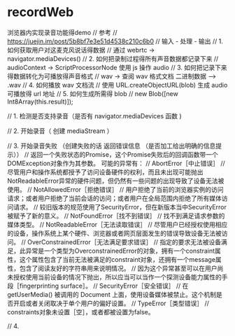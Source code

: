 # recordWeb
浏览器内实现录音功能得demo
// 参考
// https://juejin.im/post/5b8bf7e3e51d4538c210c6b0
// 输入 - 处理 - 输出
// 1. 如何获取用户对这麦克风说话得数据
// 通过 webrtc -> navigator.mediaDevices()
// 2. 如何把录制过程得所有声音数据都记录下来
// audioContext -> ScriptProcessorNode 使用 js 操作 audio
// 3. 如何把记录下来得数据转化为可播放得声音格式
// wav -> 查阅 wav 格式文档  二进制数据 —> .wav
// 4. 如何播放 wav 文档流
// 使用 URL.createObjectURL(blob) 生成 audio 可播放得 url 地址
// 5. 如何生成所需得 blob
// new Blob([new Int8Array(this.result)]);

// 1. 检测是否支持录音（是否有 navigator.mediaDevices 函数 )

// 2. 开始录音（ 创建 mediaStream ）

// 3. 开始录音失败 （创建失败的话 返回错误信息 （是否加工给出明确的信息提示））
// 返回一个失败状态的Promise，这个Promise失败后的回调函数带一个DOMException对象作为其参数。 可能的异常有：
// AbortError［中止错误］
// 尽管用户和操作系统都授予了访问设备硬件的权利，而且未出现可能抛出NotReadableError异常的硬件问题，但仍然有一些问题的出现导致了设备无法被使用。
// NotAllowedError［拒绝错误］
// 用户拒绝了当前的浏览器实例的访问请求；或者用户拒绝了当前会话的访问；或者用户在全局范围内拒绝了所有媒体访问请求。
// 较旧版本的规范使用了SecurityError，但在新版本当中SecurityError被赋予了新的意义。
// NotFoundError［找不到错误］
// 找不到满足请求参数的媒体类型。
// NotReadableError［无法读取错误］
// 尽管用户已经授权使用相应的设备，操作系统上某个硬件、浏览器或者网页层面发生的错误导致设备无法被访问。
// OverConstrainedError［无法满足要求错误］
// 指定的要求无法被设备满足，此异常是一个类型为OverconstrainedError的对象，拥有一个constraint属性，这个属性包含了当前无法被满足的constraint对象，还拥有一个message属性，包含了阅读友好的字符串用来说明情况。
// 因为这个异常甚至可以在用户尚未授权使用当前设备的情况下抛出，所以应当可以当作一个探测设备能力属性的手段［fingerprinting surface］。
// SecurityError［安全错误］
// 在getUserMedia() 被调用的 Document 上面，使用设备媒体被禁止。这个机制是否开启或者关闭取决于单个用户的偏好设置。
// TypeError［类型错误］
// constraints对象未设置［空］，或者都被设置为false。

// 4.
